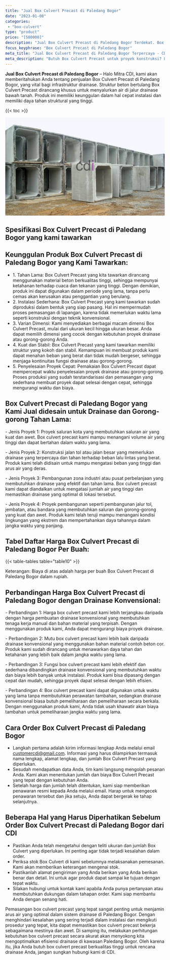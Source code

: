 ```yaml
---
title: "Jual Box Culvert Precast di Paledang Bogor"
date: "2023-01-08"
categories:
 - "box-culvert"
type: "product"
price: "[500000]"
description: "Jual Box Culvert Precast di Paledang Bogor Terdekat. Box Culvert Precast ini menjadi solusi utama dalam proyek pembangunan sebagai bahan infrastruktur yang prima dan tahan lama. Hubungi kami untuk konsultasi mendalam."
focus_keyphrase: "Box Culvert Precast di Paledang Bogor"
meta_title: "Jual Box Culvert Precast di Paledang Bogor Terpercaya - CDI"
meta_description: "Butuh Box Culvert Precast untuk proyek konstruksi? Layanan profesional kami siap membantu dengan penawaran kompetitif. Dapatkan informasi sekarang."
---
```


**Jual Box Culvert Precast di Paledang Bogor** – Halo Mitra CDI, kami akan memberitahukan Anda tentang penjualan Box Culvert Precast di Paledang Bogor, yang vital bagi infrastruktur drainase. Struktur beton bertulang Box Culvert Precast dirancang khusus untuk menyalurkan air di jalur drainase bawah tanah. Produk ini memiliki keunggulan dalam hal cepat instalasi dan memiliki daya tahan struktural yang tinggi.

{{< toc >}}

![Jual Box Culvert Precast di Paledang Bogor](/images/box-culvert/box-culvert-30.jpg)

## Spesifikasi Box Culvert Precast di Paledang Bogor yang kami tawarkan 

## Keunggulan Produk Box Culvert Precast di Paledang Bogor yang Kami Tawarkan:

*   1\. Tahan Lama: Box Culvert Precast yang kita tawarkan dirancang menggunakan material beton berkualitas tinggi, sehingga mempunyai ketahanan terhadap cuaca dan tekanan yang tinggi. Dengan demikian, produk ini dapat digunakan dalam periode yang lama, tanpa perlu cemas akan kerusakan atau penggantian yang berulang.
*   2\. Instalasi Sederhana: Box Culvert Precast yang kami tawarkan sudah diproduksi dalam bentuk yang siap pasang. Hal ini mempermudah proses pemasangan di lapangan, karena tidak memerlukan waktu lama seperti konstruksi dengan teknik konvensional.
*   3\. Varian Dimensi: Kami menyediakan berbagai macam dimensi Box Culvert Precast, mulai dari ukuran kecil hingga ukuran besar. Anda dapat memilih dimensi yang cocok dengan kebutuhan proyek drainase atau gorong-gorong Anda.
*   4\. Kuat dan Stabil: Box Culvert Precast yang kami tawarkan memiliki struktur yang kokoh dan stabil. Kemampuan ini membuat produk kami dapat menahan beban yang berat dan tidak mudah bergeser, sehingga menjaga kontinuitas fungsi drainase atau gorong-gorong.
*   5\. Penyelesaian Proyek Cepat: Pemakaian Box Culvert Precast dapat mempercepat waktu penyelesaian proyek drainase atau gorong-gorong. Proses produksi yang sudah terstandarisasi dan pemasangan yang sederhana membuat proyek dapat selesai dengan cepat, sehingga mengurangi waktu dan biaya.

## Box Culvert Precast di Paledang Bogor yang Kami Jual didesain untuk Drainase dan Gorong-gorong Tahan Lama:

\- Jenis Proyek 1: Proyek saluran kota yang membutuhkan saluran air yang kuat dan awet. Box culvert precast kami mampu menangani volume air yang tinggi dan dapat bertahan dalam waktu yang lama.

\- Jenis Proyek 2: Konstruksi jalan tol atau jalan besar yang memerlukan drainase yang terpercaya dan tahan terhadap beban lalu lintas yang berat. Produk kami telah didisain untuk mampu mengatasi beban yang tinggi dan arus air yang deras.

\- Jenis Proyek 3: Pembangunan zona industri atau pusat perbelanjaan yang membutuhkan drainase yang efektif dan tahan lama. Box culvert precast kami dapat diandalkan untuk mengatasi jumlah air yang tinggi dan memastikan drainase yang optimal di lokasi tersebut.

\- Jenis Proyek 4: Proyek pembangunan seperti pembangunan jalur tol, jembatan, atau bandara yang membutuhkan saluran dan gorong-gorong yang kuat dan awet. Produk kami telah teruji mampu menangani kondisi lingkungan yang ekstrem dan mempertahankan daya tahannya dalam jangka waktu yang panjang.

## Tabel Daftar Harga Box Culvert Precast di Paledang Bogor Per Buah:

{{< table-tables table="table10" >}}

Keterangan: Biaya di atas adalah harga per buah Box Culvert Precast di Paledang Bogor dalam rupiah.

## Perbandingan Harga Box Culvert Precast di Paledang Bogor dengan Drainase Konvensional:

\- Perbandingan 1: Harga box culvert precast kami lebih terjangkau daripada dengan harga pembuatan drainase konvensional yang membutuhkan tenaga kerja manual dan bahan material yang terpisah. Dengan menggunakan produk kami, Anda dapat mengurangi biaya proyek drainase.

\- Perbandingan 2: Mutu box culvert precast kami lebih baik daripada drainase konvensional yang menggunakan bahan material contoh beton cor. Produk kami sudah dirancang untuk menawarkan daya tahan dan ketahanan yang lebih baik dalam jangka waktu yang lama.

\- Perbandingan 3: Fungsi box culvert precast kami lebih efektif dan sederhana dibandingkan drainase konvensional yang membutuhkan waktu dan biaya lebih banyak untuk instalasi. Produk kami bisa dipasang dengan cepat dan mudah, sehingga proyek dapat selesai dengan lebih efisien.

\- Perbandingan 4: Box culvert precast kami dapat digunakan untuk waktu yang lama tanpa membutuhkan perawatan tambahan, sedangkan drainase konvensional biasa butuh pemeliharaan dan pemeliharaan secara berkala. Dengan menggunakan produk kami, Anda tidak usah khawatir akan biaya tambahan untuk pemeliharaan jangka waktu yang lama.

## Cara Order Box Culvert Precast di Paledang Bogor

*   Langkah pertama adalah kirim informasi lengkap Anda melalui email customercdi@gmail.com. Informasi yang harus dilampirkan termasuk nama lengkap, alamat lengkap, dan jumlah Box Culvert Precast yang diperlukan.
*   Sesudah mendapatkan data Anda, tim kami langsung mengolah pesanan Anda. Kami akan menentukan jumlah dan biaya Box Culvert Precast yang tepat dengan kebutuhan Anda.
*   Setelah harga dan jumlah telah ditentukan, kami siap memberikan penawaran resmi kepada Anda melalui email. Harap untuk mengecek penawaran tersebut dan jika setuju, Anda dapat bergerak ke tahap selanjutnya.

## Beberapa Hal yang Harus Diperhatikan Sebelum Order Box Culvert Precast di Paledang Bogor dari CDI

*   Pastikan Anda telah mengetahui dengan teliti ukuran dan jumlah Box Culvert yang diperlukan. Ini penting agar tidak terjadi kesalahan dalam order.
*   Periksa stok Box Culvert di kami sebelumnya melaksanakan pemesanan. Kami akan memberikan keterangan mengenai stok.
*   Pastikanlah alamat pengiriman yang Anda berikan yang Anda berikan benar dan detail. Ini untuk agar produk dapat sampai ke tujuan dengan tepat waktu.
*   Silakan hubungi untuk kontak kami apabila Anda punya pertanyaan atau membutuhkan dukungan dalam tahapan order. Kami siap membantu Anda dengan senang hati.

Pemasangan box culvert precast yang tepat sangat penting untuk menjamin arus air yang optimal dalam sistem drainase di Paledang Bogor. Dengan menghindari kesalahan yang sering terjadi dalam instalasi dan mengikuti prosedur yang tepat, kita dapat memastikan box culvert precast bekerja sebagaimana mestinya dan awet. Di samping itu, melakukan perhitungan kebutuhan box culvert precast secara akurat akan menyokong kita mengoptimalkan efisiensi drainase di kawasan Paledang Bogor. Oleh karena itu, jika Anda butuh box culvert precast berkualitas tinggi untuk rencana drainase Anda, jangan sungkan hubungi kami di CDI.
